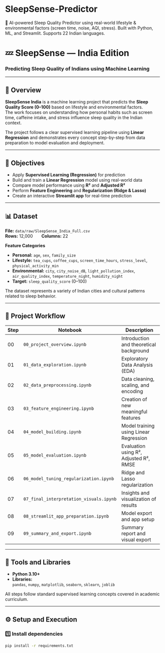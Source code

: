 # SleepSense-Predictor
🌙 AI-powered Sleep Quality Predictor using real-world lifestyle & environmental factors (screen time, noise, AQI, stress). Built with Python, ML, and Streamlit. Supports 22 Indian languages.

# 💤 SleepSense — India Edition  
### Predicting Sleep Quality of Indians using Machine Learning

---

## 📘 Overview
**SleepSense India** is a machine learning project that predicts the **Sleep Quality Score (0–100)** based on lifestyle and environmental factors.  
The work focuses on understanding how personal habits such as screen time, caffeine intake, and stress influence sleep quality in the Indian context.

The project follows a clear supervised learning pipeline using **Linear Regression** and demonstrates every concept step-by-step from data preparation to model evaluation and deployment.

---

## 🎯 Objectives
- Apply **Supervised Learning (Regression)** for prediction  
- Build and train a **Linear Regression** model using real-world data  
- Compare model performance using **R²** and **Adjusted R²**  
- Perform **Feature Engineering** and **Regularization (Ridge & Lasso)**  
- Create an interactive **Streamlit app** for real-time prediction  

---

## 📊 Dataset
**File:** `data/raw/SleepSense_India_Full.csv`  
**Rows:** 12,000  **Columns:** 22  

**Feature Categories**
- **Personal:** `age`, `sex`, `family_size`  
- **Lifestyle:** `tea_cups`, `coffee_cups`, `screen_time_hours`, `stress_level`, `physical_activity_min`  
- **Environmental:** `city`, `city_noise_dB`, `light_pollution_index`, `air_quality_index`, `temperature_night`, `humidity_night`  
- **Target:** `sleep_quality_score` (0–100)

The dataset represents a variety of Indian cities and cultural patterns related to sleep behavior.

---

## 🧠 Project Workflow

| Step | Notebook | Description |
|------|-----------|--------------|
| 00 | `00_project_overview.ipynb` | Introduction and theoretical background |
| 01 | `01_data_exploration.ipynb` | Exploratory Data Analysis (EDA) |
| 02 | `02_data_preprocessing.ipynb` | Data cleaning, scaling, and encoding |
| 03 | `03_feature_engineering.ipynb` | Creation of new meaningful features |
| 04 | `04_model_building.ipynb` | Model training using Linear Regression |
| 05 | `05_model_evaluation.ipynb` | Evaluation using R², Adjusted R², RMSE |
| 06 | `06_model_tuning_regularization.ipynb` | Ridge and Lasso regularization |
| 07 | `07_final_interpretation_visuals.ipynb` | Insights and visualization of results |
| 08 | `08_streamlit_app_preparation.ipynb` | Model export and app setup |
| 09 | `09_summary_and_export.ipynb` | Summary report and visual export |

---

## 🧰 Tools and Libraries
- **Python 3.10+**
- **Libraries:**  
  `pandas`, `numpy`, `matplotlib`, `seaborn`, `sklearn`, `joblib`

All steps follow standard supervised learning concepts covered in academic curriculum.

---

## ⚙️ Setup and Execution

### 1️⃣ Install dependencies
```bash
pip install -r requirements.txt
